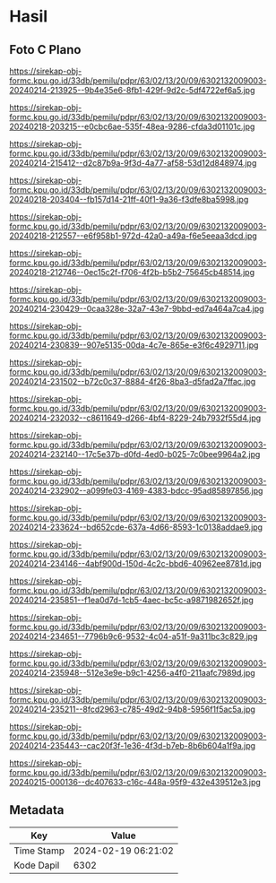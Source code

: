 # Hasil

## Foto C Plano

https://sirekap-obj-formc.kpu.go.id/33db/pemilu/pdpr/63/02/13/20/09/6302132009003-20240214-213925--9b4e35e6-8fb1-429f-9d2c-5df4722ef6a5.jpg

https://sirekap-obj-formc.kpu.go.id/33db/pemilu/pdpr/63/02/13/20/09/6302132009003-20240218-203215--e0cbc6ae-535f-48ea-9286-cfda3d01101c.jpg

https://sirekap-obj-formc.kpu.go.id/33db/pemilu/pdpr/63/02/13/20/09/6302132009003-20240214-215412--d2c87b9a-9f3d-4a77-af58-53d12d848974.jpg

https://sirekap-obj-formc.kpu.go.id/33db/pemilu/pdpr/63/02/13/20/09/6302132009003-20240218-203404--fb157d14-21ff-40f1-9a36-f3dfe8ba5998.jpg

https://sirekap-obj-formc.kpu.go.id/33db/pemilu/pdpr/63/02/13/20/09/6302132009003-20240218-212557--e6f958b1-972d-42a0-a49a-f6e5eeaa3dcd.jpg

https://sirekap-obj-formc.kpu.go.id/33db/pemilu/pdpr/63/02/13/20/09/6302132009003-20240218-212746--0ec15c2f-f706-4f2b-b5b2-75645cb48514.jpg

https://sirekap-obj-formc.kpu.go.id/33db/pemilu/pdpr/63/02/13/20/09/6302132009003-20240214-230429--0caa328e-32a7-43e7-9bbd-ed7a464a7ca4.jpg

https://sirekap-obj-formc.kpu.go.id/33db/pemilu/pdpr/63/02/13/20/09/6302132009003-20240214-230839--907e5135-00da-4c7e-865e-e3f6c4929711.jpg

https://sirekap-obj-formc.kpu.go.id/33db/pemilu/pdpr/63/02/13/20/09/6302132009003-20240214-231502--b72c0c37-8884-4f26-8ba3-d5fad2a7ffac.jpg

https://sirekap-obj-formc.kpu.go.id/33db/pemilu/pdpr/63/02/13/20/09/6302132009003-20240214-232032--c8611649-d266-4bf4-8229-24b7932f55d4.jpg

https://sirekap-obj-formc.kpu.go.id/33db/pemilu/pdpr/63/02/13/20/09/6302132009003-20240214-232140--17c5e37b-d0fd-4ed0-b025-7c0bee9964a2.jpg

https://sirekap-obj-formc.kpu.go.id/33db/pemilu/pdpr/63/02/13/20/09/6302132009003-20240214-232902--a099fe03-4169-4383-bdcc-95ad85897856.jpg

https://sirekap-obj-formc.kpu.go.id/33db/pemilu/pdpr/63/02/13/20/09/6302132009003-20240214-233624--bd652cde-637a-4d66-8593-1c0138addae9.jpg

https://sirekap-obj-formc.kpu.go.id/33db/pemilu/pdpr/63/02/13/20/09/6302132009003-20240214-234146--4abf900d-150d-4c2c-bbd6-40962ee8781d.jpg

https://sirekap-obj-formc.kpu.go.id/33db/pemilu/pdpr/63/02/13/20/09/6302132009003-20240214-235851--f1ea0d7d-1cb5-4aec-bc5c-a9871982652f.jpg

https://sirekap-obj-formc.kpu.go.id/33db/pemilu/pdpr/63/02/13/20/09/6302132009003-20240214-234651--7796b9c6-9532-4c04-a51f-9a311bc3c829.jpg

https://sirekap-obj-formc.kpu.go.id/33db/pemilu/pdpr/63/02/13/20/09/6302132009003-20240214-235948--512e3e9e-b9c1-4256-a4f0-211aafc7989d.jpg

https://sirekap-obj-formc.kpu.go.id/33db/pemilu/pdpr/63/02/13/20/09/6302132009003-20240214-235211--8fcd2963-c785-49d2-94b8-5956f1f5ac5a.jpg

https://sirekap-obj-formc.kpu.go.id/33db/pemilu/pdpr/63/02/13/20/09/6302132009003-20240214-235443--cac20f3f-1e36-4f3d-b7eb-8b6b604a1f9a.jpg

https://sirekap-obj-formc.kpu.go.id/33db/pemilu/pdpr/63/02/13/20/09/6302132009003-20240215-000136--dc407633-c16c-448a-95f9-432e439512e3.jpg


## Metadata

| Key        | Value               |
| ---------- | ------------------- |
| Time Stamp | 2024-02-19 06:21:02 |
| Kode Dapil | 6302                |



